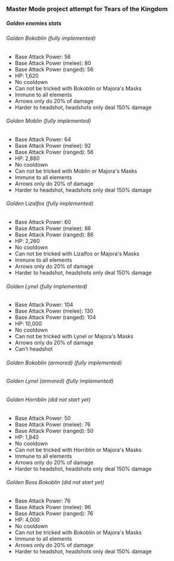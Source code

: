 ### Master Mode project attempt for Tears of the Kingdom

##### Golden enemies stats

###### Golden Bokoblin (fully implemented)
- Base Attack Power: 56
- Base Attack Power (melee): 80
- Base Attack Power (ranged): 56
- HP: 1,620
- No cooldown
- Can not be tricked with Bokoblin or Majora's Masks
- Immune to all elements
- Arrows only do 20% of damage
- Harder to headshot, headshots only deal 150% damage

###### Golden Moblin (fully implemented)
- Base Attack Power: 64
- Base Attack Power (melee): 92
- Base Attack Power (ranged): 56
- HP: 2,880
- No cooldown
- Can not be tricked with Moblin or Majora's Masks
- Immune to all elements
- Arrows only do 20% of damage
- Harder to headshot, headshots only deal 150% damage

###### Golden Lizalfos (fully implemented)
- Base Attack Power: 60
- Base Attack Power (melee): 86
- Base Attack Power (ranged): 86
- HP: 2,260
- No cooldown
- Can not be tricked with Lizalfos or Majora's Masks
- Immune to all elements
- Arrows only do 20% of damage
- Harder to headshot, headshots only deal 150% damage

###### Golden Lynel (fully implemented)
- Base Attack Power: 104
- Base Attack Power (melee): 130
- Base Attack Power (ranged): 104
- HP: 10,000
- No cooldown
- Can not be tricked with Lynel or Majora's Masks
- Arrows only do 20% of damage
- Can't headshot

###### Golden Bokoblin (armored) (fully implemented)

###### Golden Lynel (armored) (fully implemented)

###### Golden Horriblin (did not start yet)
- Base Attack Power: 50
- Base Attack Power (melee): 76
- Base Attack Power (ranged): 50
- HP: 1,840
- No cooldown
- Can not be tricked with Horriblin or Majora's Masks
- Immune to all elements
- Arrows only do 20% of damage
- Harder to headshot, headshots only deal 150% damage

###### Golden Boss Bokoblin (did not start yet)
- Base Attack Power: 76
- Base Attack Power (melee): 96
- Base Attack Power (ranged): 76
- HP: 4,000
- No cooldown
- Can not be tricked with Bokoblin or Majora's Masks
- Immune to all elements
- Arrows only do 20% of damage
- Harder to headshot, headshots only deal 150% damage